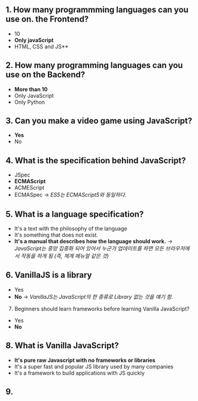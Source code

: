 ## 1. How many programmming languages can you use on. the Frontend?

-   10
-   **Only javaScript**
-   HTML, CSS and JS**

## 2. How many programming languages can you use on the Backend?

-   **More than 10**
-   Only JavaScript
-   Only Python

## 3. Can you make a video game using JavaScript?

-   **Yes**
-   No

## 4. What is the specification behind JavaScript?

-   JSpec
-   **ECMAScript**
-   ACMEScript
-   ECMASpec
	-> *ES5는 ECMAScript5와 동일하다.*

## 5. What is a language specification?

-   It's a text with the philosophy of the language
-   It's something that does not exist.
-   **It's a manual that describes how the language should work.**
	-> *JavaScript는 중앙 집중화 되어 있어서 누군가 업데이트를 하면 모든 브라우저에서 작동을 하게 됨 (즉, 체계 메뉴얼 같은 것)*

## 6. VanillaJS is a library

-   Yes
-   **No**
	-> *VanillaJS는 JavaScript의 한 종류로 Library 없는 것을 얘기 함.*

7. Beginners should learn frameworks before learning Vanilla JavaScript?

-   Yes
-   **No**

## 8. What is Vanilla JavaScript?

-   **It's pure raw Javascript with no frameworks or libraries**
-   It's a super fast and popular JS library used by many companies
-   It's a framework to build applications with JS quickly

## 9. <script> is a self closing tag

-   Yes
-   **No**

## 10. <script> should be at the top of the

-   Yes
-   **No**
